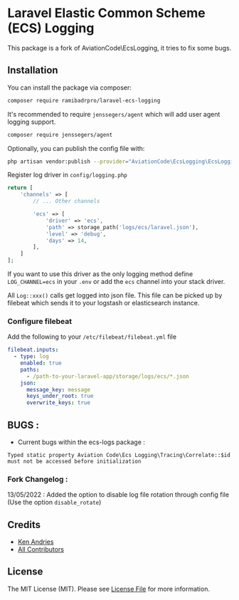 # Laravel Elastic Common Scheme (ECS) Logging 
This package is a fork of AviationCode\EcsLogging, it tries to fix some bugs.


## Installation

You can install the package via composer:

```bash
composer require ramibadrpro/laravel-ecs-logging
```

It's recommended to require `jenssegers/agent` which will add user agent logging support.

```bash
composer require jenssegers/agent
```

Optionally, you can publish the config file with:

```bash
php artisan vendor:publish --provider="AviationCode\EcsLogging\EcsLoggingServiceProvider" --tag="config"
```

Register log driver in `config/logging.php`

```php
return [
    'channels' => [
        // ... Other channels

        'ecs' => [
            'driver' => 'ecs',
            'path' => storage_path('logs/ecs/laravel.json'),
            'level' => 'debug',
            'days' => 14,
        ],
    ]
];
```

If you want to use this driver as the only logging method define `LOG_CHANNEL=ecs` in your `.env` or add the `ecs` channel into your stack driver.

All `Log::xxx()` calls get logged into json file. This file can be picked up by filebeat which sends it to your logstash or elasticsearch instance.

### Configure filebeat

Add the following to your `/etc/filebeat/filebeat.yml` file

```yaml
filebeat.inputs:
  - type: log
    enabled: true
    paths:
      - /path-to-your-laravel-app/storage/logs/ecs/*.json
    json:
      message_key: message
      keys_under_root: true
      overwrite_keys: true
```
## BUGS :
- Current bugs within the ecs-logs package : 

```Typed static property Aviation Code\Ecs Logging\Tracing\Correlate::$id must not be accessed before initialization```

### Fork Changelog :
13/05/2022 : 
Added the option to disable log file rotation through config file (Use the option `disable_rotate`)

## Credits

- [Ken Andries](https://github.com/DouglasDC3)
- [All Contributors](../../contributors)

## License

The MIT License (MIT). Please see [License File](LICENSE.md) for more information.
